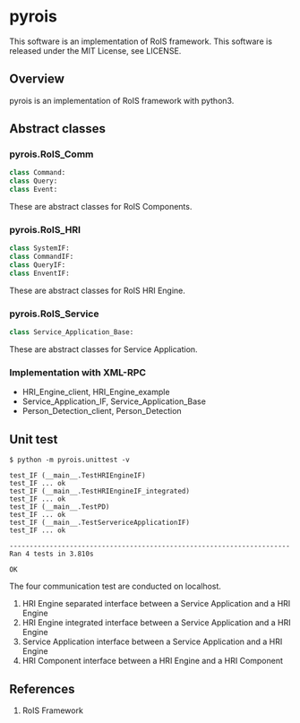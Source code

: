 # pyrois

This software is an implementation of RoIS framework.
This software is released under the MIT License, see LICENSE.

## Overview

pyrois is an implementation of RoIS framework with python3.

## Abstract classes

### pyrois.RoIS_Comm
```python
class Command:
class Query:
class Event:
```
These are abstract classes for RoIS Components.

### pyrois.RoIS_HRI
```python
class SystemIF:
class CommandIF:
class QueryIF:
class EnventIF:
```
These are abstract classes for RoIS HRI Engine.

### pyrois.RoIS_Service
```python
class Service_Application_Base:
```
These are abstract classes for Service Application.

### Implementation with XML-RPC

* HRI_Engine_client, HRI_Engine_example
* Service_Application_IF, Service_Application_Base
* Person_Detection_client, Person_Detection

## Unit test

```
$ python -m pyrois.unittest -v

test_IF (__main__.TestHRIEngineIF)
test_IF ... ok
test_IF (__main__.TestHRIEngineIF_integrated)
test_IF ... ok
test_IF (__main__.TestPD)
test_IF ... ok
test_IF (__main__.TestServericeApplicationIF)
test_IF ... ok

----------------------------------------------------------------------
Ran 4 tests in 3.810s

OK
```

The four communication test are conducted on localhost.

1. HRI Engine separated interface between a Service Application and a HRI Engine
1. HRI Engine integrated interface between a Service Application and a HRI Engine
1. Service Application interface between a Service Application and a HRI Engine
1. HRI Component interface between a HRI Engine and a HRI Component

## References

1. RoIS Framework
